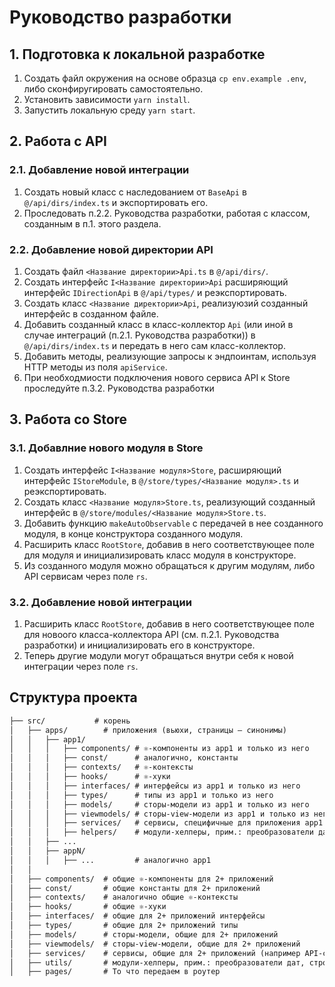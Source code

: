 # Руководство разработки

## 1. Подготовка к локальной разработке
1. Создать файл окружения на основе образца `cp env.example .env`, либо сконфиругировать самостоятельно.
2. Установить зависимости `yarn install`.
3. Запустить локальную среду `yarn start`.

## 2. Работа с API

### 2.1. Добавление новой интеграции

1. Создать новый класс с наследованием от `BaseApi` в `@/api/dirs/index.ts` и экспортировать его.
2. Проследовать п.2.2. Руководства разработки, работая с классом, созданным в п.1. этого раздела.

### 2.2. Добавление новой директории API

1. Создать файл `<Название директории>Api.ts` в `@/api/dirs/`.
2. Создать интерфейс `I<Название директории>Api` расширяющий интерфейс `IDirectionApi` в `@/api/types/` и реэкспортировать.
3. Создать класс `<Название директории>Api`, реализуюзий созданный интерфейс в созданном файле.
4. Добавить созданный класс в класс-коллектор `Api` (или иной в случае интеграций (п.2.1. Руководства разработки)) в `@/api/dirs/index.ts` и передать в него сам класс-коллектор.
5. Добавить методы, реализующие запросы к эндпоинтам, используя HTTP методы из поля `apiService`.
6. При необходмиости подключения нового сервиса API к Store проследуйте п.3.2. Руководства разработки

## 3. Работа со Store

### 3.1. Добавлние нового модуля в Store

1. Создать интерфейс `I<Название модуля>Store`, расширяющий интерфейс `IStoreModule`, в `@/store/types/<Название модуля>.ts` и реэкспортировать.
2. Создать класс `<Название модуля>Store.ts`, реализующий созданный интерфейс в `@/store/modules/<Название модуля>Store.ts`.
3. Добавить функцию `makeAutoObservable` с передачей в нее созданного модуля, в конце конструктора созданного модуля.
4. Расширить класс `RootStore`, добавив в него соответствующее поле для модуля и инициализировать класс модуля в конструкторе.
5. Из созданного модуля можно обращаться к другим модулям, либо API сервисам через поле `rs`.

### 3.2. Добавление новой интеграции

1. Расширить класс `RootStore`, добавив в него соответствующее поле для новоого класса-коллектора API (см. п.2.1. Руководства разработки) и инициализировать его в конструкторе.
2. Теперь другие модули могут обращаться внутри себя к новой интеграции через поле `rs`.

## Структура проекта

```markdown
├── src/           # корень
│   ├── apps/        # приложения (вьюхи, страницы — синонимы)
│   │   ├── app1/
│   │   │   ├── components/ # ⚛️-компоненты из app1 и только из него
│   │   │   ├── const/      # аналогично, константы
│   │   │   ├── contexts/   # ⚛️-контексты
│   │   │   ├── hooks/      # ⚛️-хуки
│   │   │   ├── interfaces/ # интерфейсы из app1 и только из него
│   │   │   ├── types/      # типы из app1 и только из него
│   │   │   ├── models/     # сторы-модели из app1 и только из него
│   │   │   ├── viewmodels/ # сторы-view-модели из app1 и только из него
│   │   │   ├── services/   # сервисы, специфичные для приложения app1 (api-сервисы лучше всегда класть в общий уровень)
│   │   │   ├── helpers/    # модули-хелперы, прим.: преобразователи дат, строк и т.п.
│   │   ├── ...
│   │   ├── appN/
│   │   │   ├── ...         # аналогично app1
│   │
│   ├── components/  # общие ⚛️-компоненты для 2+ приложений
│   ├── const/       # общие константы для 2+ приложений
│   ├── contexts/    # аналогично общие ⚛️-контексты
│   ├── hooks/       # общие ⚛️-хуки
│   ├── interfaces/  # общие для 2+ приложений интерфейсы
│   ├── types/       # общие для 2+ приложений типы
│   ├── models/      # сторы-модели, общие для 2+ приложений
│   ├── viewmodels/  # сторы-view-модели, общие для 2+ приложений
│   ├── services/    # сервисы, общие для 2+ приложений (например API-сервисы или синглтоны)
│   ├── utils/       # модули-хелперы, прим.: преобразователи дат, строк и т.п., общие для 2+ приложений
│   ├── pages/       # То что передаем в роутер
```
